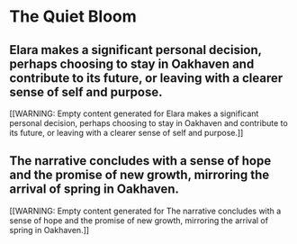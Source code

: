 # The Quiet Bloom


## Elara makes a significant personal decision, perhaps choosing to stay in Oakhaven and contribute to its future, or leaving with a clearer sense of self and purpose.

[[WARNING: Empty content generated for Elara makes a significant personal decision, perhaps choosing to stay in Oakhaven and contribute to its future, or leaving with a clearer sense of self and purpose.]]


## The narrative concludes with a sense of hope and the promise of new growth, mirroring the arrival of spring in Oakhaven.

[[WARNING: Empty content generated for The narrative concludes with a sense of hope and the promise of new growth, mirroring the arrival of spring in Oakhaven.]]

